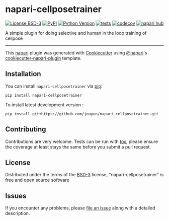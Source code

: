 # napari-cellposetrainer

[![License BSD-3](https://img.shields.io/pypi/l/napari-cellposetrainer.svg?color=green)](https://github.com/jouyun/napari-cellposetrainer/raw/main/LICENSE)
[![PyPI](https://img.shields.io/pypi/v/napari-cellposetrainer.svg?color=green)](https://pypi.org/project/napari-cellposetrainer)
[![Python Version](https://img.shields.io/pypi/pyversions/napari-cellposetrainer.svg?color=green)](https://python.org)
[![tests](https://github.com/jouyun/napari-cellposetrainer/workflows/tests/badge.svg)](https://github.com/jouyun/napari-cellposetrainer/actions)
[![codecov](https://codecov.io/gh/jouyun/napari-cellposetrainer/branch/main/graph/badge.svg)](https://codecov.io/gh/jouyun/napari-cellposetrainer)
[![napari hub](https://img.shields.io/endpoint?url=https://api.napari-hub.org/shields/napari-cellposetrainer)](https://napari-hub.org/plugins/napari-cellposetrainer)

A simple plugin for doing selective and human in the loop training of cellpose

----------------------------------

This [napari] plugin was generated with [Cookiecutter] using [@napari]'s [cookiecutter-napari-plugin] template.

<!--
Don't miss the full getting started guide to set up your new package:
https://github.com/napari/cookiecutter-napari-plugin#getting-started

and review the napari docs for plugin developers:
https://napari.org/stable/plugins/index.html
-->

## Installation

You can install `napari-cellposetrainer` via [pip]:

    pip install napari-cellposetrainer



To install latest development version :

    pip install git+https://github.com/jouyun/napari-cellposetrainer.git


## Contributing

Contributions are very welcome. Tests can be run with [tox], please ensure
the coverage at least stays the same before you submit a pull request.

## License

Distributed under the terms of the [BSD-3] license,
"napari-cellposetrainer" is free and open source software

## Issues

If you encounter any problems, please [file an issue] along with a detailed description.

[napari]: https://github.com/napari/napari
[Cookiecutter]: https://github.com/audreyr/cookiecutter
[@napari]: https://github.com/napari
[MIT]: http://opensource.org/licenses/MIT
[BSD-3]: http://opensource.org/licenses/BSD-3-Clause
[GNU GPL v3.0]: http://www.gnu.org/licenses/gpl-3.0.txt
[GNU LGPL v3.0]: http://www.gnu.org/licenses/lgpl-3.0.txt
[Apache Software License 2.0]: http://www.apache.org/licenses/LICENSE-2.0
[Mozilla Public License 2.0]: https://www.mozilla.org/media/MPL/2.0/index.txt
[cookiecutter-napari-plugin]: https://github.com/napari/cookiecutter-napari-plugin

[file an issue]: https://github.com/jouyun/napari-cellposetrainer/issues

[napari]: https://github.com/napari/napari
[tox]: https://tox.readthedocs.io/en/latest/
[pip]: https://pypi.org/project/pip/
[PyPI]: https://pypi.org/
